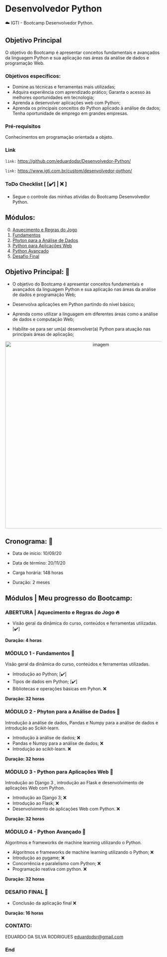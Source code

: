 # Desenvolvedor Python

:cloud: IGTI - Bootcamp Desenvolvedor Python.

## Objetivo Principal

O objetivo do Bootcamp é apresentar conceitos fundamentais e avançados da linguagem Python e sua aplicação nas áreas da análise de dados e programação Web.

### Objetivos específicos:
- Domine as técnicas e ferramentas mais utilizadas;
- Adquira experiência com aprendizado prático; Garanta o acesso às melhores oportunidades em tecnologia;
- Aprenda a desenvolver aplicações web com Python;
- Aprenda os principais conceitos do Python aplicado à análise de dados; Tenha oportunidade de emprego em grandes empresas.

### Pré-requisitos
Conhecimentos em programação orientada a objeto.

### Link
 
``` link: ```  https://github.com/eduardodsr/Desenvolvedor-Python/

``` link: ```  https://www.igti.com.br/custom/desenvolvedor-python/


### ToDo Checklist [ [✔️] |  :x: ]
* Segue o controle das minhas atividas do Bootcamp Desenvolvedor Python.

 
## Módulos:
                
0. [Aquecimento e Regras do Jogo](https://github.com/eduardodsr/Desenvolvedor-Python)
1. [Fundamentos](https://github.com/eduardodsr/Desenvolvedor-Python)
2. [Phyton para a Análise de Dados](https://github.com/eduardodsr/Desenvolvedor-Python)
3. [Python para Aplicações Web](https://github.com/eduardodsr/Desenvolvedor-Python)
4. [Python Avançado ](https://github.com/eduardodsr/Desenvolvedor-Python)
5. [Desafio Final](https://github.com/eduardodsr/Desenvolvedor-Python)


## Objetivo Principal: 🎯

* O objetivo do Bootcamp é apresentar conceitos fundamentais e avançados da linguagem Python e sua aplicação nas áreas da análise de dados e programação Web;

- Desenvolva aplicações em Python partindo do nível básico;

- Aprenda como utilizar a linguagem em diferentes áreas como a análise de dados e computação Web;

- Habilite-se para ser um(a) desenvolver(a) Python para atuação nas principais áreas de aplicação;


 <p align="center">
  <img src=https://i.imgur.com/fy8zAQ2.png?raw=true" alt="imagem" width="600px" />
 </p>
    
    
## Cronograma: :calendar:

- Data de início: 10/09/20

- Data de término: 20/11/20

- Carga horária: 148 horas

- Duração: 2 meses


## Módulos | Meu progresso do Bootcamp:

### ABERTURA | Aquecimento e Regras do Jogo :fire:

* Visão geral da dinâmica do curso, conteúdos e ferramentas utilizadas. [✔️]

**Duração: 4 horas**


### MÓDULO 1 - Fundamentos :green_book:

Visão geral da dinâmica do curso, conteúdos e ferramentas utilizadas.

* Introdução ao Python; [✔️]
* Tipos de dados em Python; [✔️]
* Bibliotecas e operações básicas em Pyhon. :x:

**Duração: 32 horas**


### MÓDULO 2 - Phyton para a Análise de Dados :blue_book:

Introdução à análise de dados, Pandas e Numpy para a análise de dados e introdução ao Scikit-learn.

* Introdução à análise de dados; :x:
* Pandas e Numpy para a análise de dados; :x:
* Introdução ao scikit-learn. :x:

**Duração: 32 horas**


### MÓDULO 3 - Python para Aplicações Web :orange_book:

Introdução ao Django 3 , introdução ao Flask e desenvolvimento de aplicações Web com Python.

*  Introdução ao Django 3; :x:
*  Introdução ao Flask; :x:
*  Desenvolvimento de aplicações Web com Python. :x:

**Duração: 32 horas**


### MÓDULO 4 - Python Avançado :closed_book:

Algoritmos e frameworks de machine learning utilizando o Python.

* Algoritmos e frameworks de machine learning utilizando o Python; :x:
* Introdução ao pygame; :x:
* Concorrência e paralelismo com Python; :x:
* Programação reativa com python. :x:

**Duração: 32 horas**



### DESAFIO FINAL :checkered_flag:

* Conclusão da aplicação final  :x:

**Duração: 16 horas**


### CONTATO:

EDUARDO DA SILVA RODRIGUES
eduardodsr@gmail.com

### End
